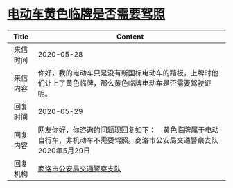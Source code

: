 # <a href="http://www.shangluo.gov.cn/zmhd/ldxxxx.jsp?urltype=leadermail.LeaderMailContentUrl&wbtreeid=1112&leadermailid=5921">电动车黄色临牌是否需要驾照</a>
| Title |                              Content                               |
|:-----:|--------------------------------------------------------------------|
| 来信时间  | 2020-05-28                                                         |
| 来信内容  | 你好，我的电动车只是没有新国标电动车的踏板，上牌时他们让上了黄色临牌，那么黄色临牌电动车是否需要驾驶证呢。              |
| 回复时间  | 2020-05-29                                                         |
| 回复内容  | 网友你好，你咨询的问题现回复如下：    黄色临牌属于电动自行车，非机动车不需要驾照。商洛市公安局交通警察支队2020年5月29日  |
| 回复机构  | <a href="../../category/agencies/商洛市公安局交通警察支队.md">商洛市公安局交通警察支队</a> |